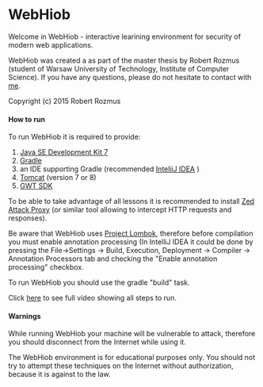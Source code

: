 # WebHiob

Welcome in WebHiob - interactive learining environment for security of modern web applications.

WebHiob was created a as part of the master thesis by Robert Rozmus (student of Warsaw University of Technology, Institute  of Computer Science).
If you have any questions, please do not hesitate to contact with <a href="mailto:robertrozmusjob@gmail.com">me</a>.

Copyright (c) 2015 Robert Rozmus

<h4>How to run</h4>

To run WebHiob it is required to provide:
<ol>
  <li>  <a href="http://www.oracle.com/technetwork/java/javase/downloads/jdk7-downloads-1880260.html">Java SE Development Kit 7  </a> </li>
<li> <a href="https://gradle.org">Gradle</a> </li>
<li> an IDE supporting Gradle (recommended  <a href="https://www.jetbrains.com/idea">InteliiJ IDEA</a> )</li>
<li> <a href="http://tomcat.apache.org">Tomcat</a> (version 7 or 8) </li>
<li> <a href="http://www.gwtproject.org/download.html">GWT SDK</a> </li>
</ol>

To be able to take advantage of all lessons it is recommended to install <a href="https://www.owasp.org/index.php/OWASP_Zed_Attack_Proxy_Project">Zed Attack Proxy</a> (or
similar tool allowing to intercept HTTP requests and responses).

Be aware that WebHiob uses <a href="https://projectlombok.org/index.html">Project Lombok</a>, therefore before compilation you must enable annotation processing (In IntelliJ IDEA it could be done by pressing the File->Settings -> Build, Execution, Deployment -> Compiler -> Annotation Processors tab and checking the "Enable annotation processing" checkbox.

To run WebHiob you should use the gradle "build" task.

Click <a href="https://www.youtube.com/watch?v=BPk--ovzrDU">here</a>  to see full video showing all steps to run.



<h4>Warnings</h4>
While running WebHiob your machine will be vulnerable to attack, therefore you should disconnect from the Internet while using it.

The WebHiob environment is for educational purposes only. You should not try to attempt these techniques on the Internet without authorization, because it is against to the law.
